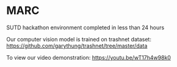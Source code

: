 # MARC
SUTD hackathon environment completed in less than 24 hours

Our computer vision model is trained on trashnet dataset: https://github.com/garythung/trashnet/tree/master/data

To view our video demonstration: https://youtu.be/wT17h4w98k0
